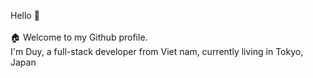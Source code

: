 Hello 👋 <br /><br />
🏠 Welcome to my Github profile. <br />
I'm Duy, a full-stack developer from Viet nam, currently living in Tokyo, Japan
